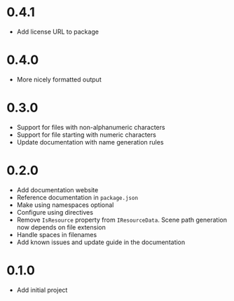 # 0.4.1
- Add license URL to package

# 0.4.0
- More nicely formatted output

# 0.3.0
- Support for files with non-alphanumeric characters
- Support for file starting with numeric characters
- Update documentation with name generation rules

# 0.2.0
- Add documentation website
- Reference documentation in `package.json`
- Make using namespaces optional
- Configure using directives
- Remove `IsResource` property from `IResourceData`. Scene path generation now depends on file extension
- Handle spaces in filenames
- Add known issues and update guide in the documentation

# 0.1.0
- Add initial project
